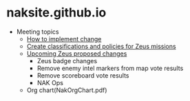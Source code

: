 # naksite.github.io

* Meeting topics
    * [How to implement change](Change.md)
    * [Create classifications and policies for Zeus missions](TooMuchChange.md)
    * [Upcoming Zeus proposed changes](MayMeeting.md)
        * Zeus badge changes
        * Remove enemy intel markers from map vote results
        * Remove scoreboard vote results
        * NAK Ops
    * Org chart(NakOrgChart.pdf)

